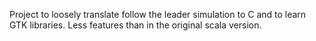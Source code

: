 Project to loosely translate follow the leader simulation to C and to learn GTK libraries. 
Less features than in the original scala version. 
